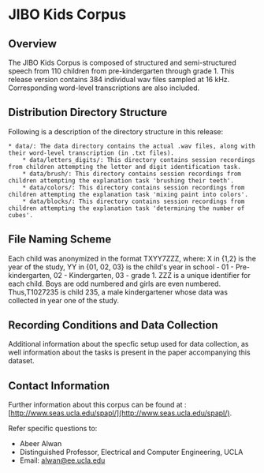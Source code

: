 # JIBO Kids Corpus

## Overview

The JIBO Kids Corpus is composed of structured and semi-structured speech from 110 children from pre-kindergarten through grade 1. This release version contains 384 individual wav files sampled at 16 kHz. Corresponding word-level transcriptions are also included.

## Distribution Directory Structure

Following is a description of the directory structure in this release:

```
* data/: The data directory contains the actual .wav files, along with their word-level transcription (in .txt files).
    * data/letters_digits/: This directory contains session recordings from children attempting the letter and digit identification task.
    * data/brush/: This directory contains session recordings from children attempting the explanation task 'brushing their teeth'.
    * data/colors/: This directory contains session recordings from children attempting the explanation task 'mixing paint into colors'.
    * data/blocks/: This directory contains session recordings from children attempting the explanation task 'determining the number of cubes'.
```

## File Naming Scheme

Each child was anonymized in the format TXYY7ZZZ, where: X in \{1,2\} is the year of the study,  YY in \{01, 02, 03\} is the child's year in school - 01 - Pre-kindergarten, 02 - Kindergarten,  03 - grade 1. ZZZ is a unique identifier for each child.  Boys are odd numbered and girls are even numbered. Thus,T1027235 is child 235, a male kindergartener whose data was collected
in year one of the study.

## Recording Conditions and Data Collection

Additional information about the specfic setup used for data collection, as well information about the tasks is present in the paper accompanying this dataset.

## Contact Information

Further information about this corpus can be found at : [http://www.seas.ucla.edu/spapl/](http://www.seas.ucla.edu/spapl/).

Refer specific questions to:

- Abeer Alwan
- Distinguished Professor, Electrical and Computer Engineering, UCLA
- Email: alwan@ee.ucla.edu

